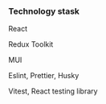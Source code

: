 ### Technology stask

React

Redux Toolkit

MUI

Eslint, Prettier, Husky

Vitest, React testing library

